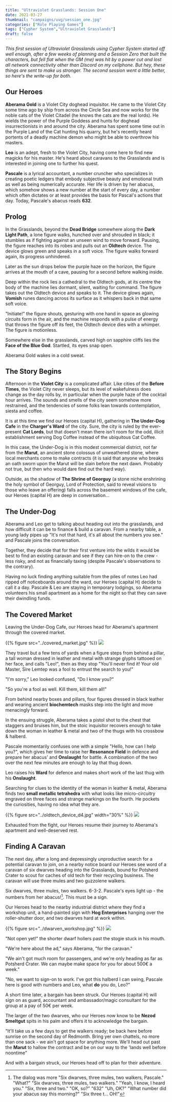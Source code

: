 ```yaml
---
title: "Ultraviolet Grasslands: Session One"
date: 2021-03-27
thumbnail: "campaigns/uvg/session_one.jpg"
categories: ["Role Playing Games"]
tags: ["Cypher System","Ultraviolet Grasslands"]
draft: false
---
```


_This first session of Ultraviolet Grasslands using Cypher System started off well enough, after a few weeks of planning and a Session Zero that built the characters, but fell flat when the GM (me) was hit by a power cut and lost all network connectivity other than Discord on my cellphone. But hey, these things are sent to make us stronger. The second session went a little better, so here's the write-up for both._

## Our Heroes

**Aberama Gold** is a Violet City doghead inquisitor. He came to the Violet City some time ago by ship from across the Circle Sea and now works for the noble cats of the Violet Citadel (he knows the cats are the real lords). He wields the power of the Purple Goddess and hunts for doghead insurrectionists in and around the city. Aberama has spent some time out in the Purple Land of the Cat hunting his quarry, but he's recently heard portents of a deadly machine demon who might be able to overthrow his masters.

**Leo** is an adept, fresh to the Violet City, having come here to find new magicks for his master. He's heard about caravans to the Grasslands and is interested in joining one to further his quest.

**Pascale** is a lyrical accountant, a number cruncher who specializes in creating poetic ledgers that embody subjective beauty and emotional truth as well as being numerically accurate. Her life is driven by her abacus, which somehow shows a new number at the start of every day, a number which often dictates or at least provides the basis for Pascal's actions that day. Today, Pascale's abacus reads **632**.

## Prolog

In the Grasslands, beyond the **Dead Bridge** somewhere along the **Dark Light Path**, a lone figure walks, hunched over and shrouded in black; it stumbles as if fighting against an unseen wind to move forward. Pausing, the figure reaches into its robes and pulls out an **Oldtech** device. The device glows green and speaks in a soft voice. The figure walks forward again, its progress unhindered.

Later as the sun drops below the purple haze on the horizon, the figure arrives at the mouth of a cave, pausing for a second before walking inside.

Deep within the rock lies a cathedral to the Oldtech gods, at its centre the body of the machine lies dormant, silent, waiting for command. The figure takes out the Oldtech device and speaks to it. The device glows again, **Vomish** runes dancing across its surface as it whispers back in that same soft voice.

"Initiate!" the figure shouts, gesturing with one hand in space as glowing circuits form in the air, and the machine responds with a pulse of energy that throws the figure off its feet, the Oldtech device dies with a whimper. The figure is motionless.

Somewhere else in the grasslands, carved high on sapphire cliffs lies the **Face of the Blue God**. Startled, its eyes snap open.

Aberama Gold wakes in a cold sweat.

## The Story Begins

Afternoon in the **Violet City** is a complicated affair. Like cities of the **Before Times**, the Violet City never sleeps, but its level of wakefulness does change as the day rolls by, in particular when the purple haze of the cocktail hour arrives. The sounds and smells of the city seem somehow more restrained, and the tendencies of some folks lean towards contemplation, siesta and coffee.

It is at this time we find our Heroes (capital H), gathering in **The Under-Dog Cafe** in the **Charger's Ward** of the city. Sure, the city is ruled by the ever-present **Cat Lords**, but that doesn't mean there isn't room for the odd, illicit establishment serving Dog Coffee instead of the ubiquitous Cat Coffee.

In this case, the Under-Dog is in this modest commercial district, not far from the **Marut**, an ancient stone colossus of unweathered stone, where local merchants come to make contracts (it is said that anyone who breaks an oath sworn upon the Marut will be slain before the next dawn. Probably not true, but then who would dare find out the hard way).

Outside, as the shadow of **The Shrine of Georguy** (a stone niche enshrining the holy symbol of Georguy, Lord of Protection, said to reveal visions to those who leave an offering) falls across the basement windows of the cafe, our Heroes (capital H) are deep in conversation...

## The Under-Dog

Aberama and Leo get to talking about heading out into the grasslands, and how difficult it can be to finance & build a caravan. From a nearby table, a young lady pipes up "It's not that hard, it's all about the numbers you see." and Pascale joins the conversation.

Together, they decide that for their first venture into the wilds it would be best to find an existing caravan and see if they can hire-on to the crew - less risky, and not as financially taxing (despite Pascale's observations to the contrary).

Having no luck finding anything suitable from the piles of notes Leo had ripped off noticeboards around the ward, our Heroes (capital H) decide to call it a day. Pascale & Leo are staying in temporary lodgings, so Aberama volunteers his small apartment as a home for the night so that they can save their dwindling funds.

## The Covered Market

Leaving the Under-Dog Cafe, our Heroes head for Aberama's apartment through the covered market.

{{% figure src="../covered_market.jpg" %}}
![](./covered_market.jpg)

They travel but a few tens of yards when a figure steps from behind a pillar, a tall woman dressed in leather and metal with strange glyphs tattooed on her face, and calls "Leo!", then as they stop "You'll never find it! Your old Master, Sire Lemtep was a fool to entrust the search to you!"

"I'm sorry," Leo looked confused, "Do I know you?"

"So you're a fool as well. Kill them, kill them all!"

From behind nearby boxes and pillars, four figures dressed in black leather and wearing ancient **biochemtech** masks step into the light and move menacingly forward.

In the ensuing struggle, Aberama takes a pistol shot to the chest that staggers and bruises him, but the stoic inquisitor recovers enough to take down the woman in leather & metal and two of the thugs with his crossbow &  halberd.

Pascale momentarily confuses one with a simple "Hello, how can I help you?", which gives her time to raise her **Resonance Field** in defence and prepare her abacus' and **Onslaught** for battle. A combination of the two over the next few minutes are enough to lay that thug down.

Leo raises his **Ward** for defence and makes short work of the last thug with his **Onslaught**.

Searching for clues to the identity of the woman in leather & metal, Aberama finds two **small metallic tetrahedra** with what looks like micro-circuitry engraved on three faces and strange markings on the fourth. He pockets the curiosities, having no idea what they are.

{{% figure src="../oldtech_device_d4.jpg" width="30%" %}}
![](./oldtech_device_d4.jpg)

Exhausted from the fight, our Heroes resume their journey to Aberama's apartment and well-deserved rest.

## Finding A Caravan

The next day, after a long and depressingly unproductive search for a potential caravan to join, on a nearby notice board our Heroes see word of a caravan of six dwarves heading into the Grasslands, bound for Potsherd Crater to scout for caches of old tech for their recycling business. The caravan will use three mules and two guzzolene walkers.

Six dwarves, three mules, two walkers. 6-3-2. Pascale's eyes light up - the numbers from her abacus![^1]. This must be a sign.

Our Heroes head to the nearby industrial district where they find a workshop unit, a hand-painted sign with **Hog Enterprises** hanging over the roller-shutter door, and two dwarves hard at work within.

{{% figure src="../dwarven_workshop.jpg" %}}
![](./dwarven_workshop.jpg)

"Not open yet!" the shorter dwarf hollers past the stogie stuck in his mouth.

"We're here about the ad," says Aberama, "for the caravan."

"We ain't got much room for passengers, and we're only heading as far as Potsherd Crater. We can maybe make space for you for about 500&euro; a week."

"No, we want to sign-on to work. I've got this halberd I can swing, Pascale here is good with numbers and Leo, what **do** you do, Leo?"

A short time later, a bargain has been struck. Our Heroes (capital H) will sign on as guard, accountant and ambassador/magic consultant for the group at a pay of 50&euro; per week.

The larger of the two dwarves, who our Heroes now know to be **Nezod Smeltgut** spits in his palm and offers it to acknowledge the bargain.

"It'll take us a few days to get the walkers ready; be back here before sunrise on the second day of Redmonth. Bring yer own chattels, no more than one sack - we ain't got space for anything more. We'll head out past the **Marut** to hallow the contract and be on our way to the 'lands well before noontime"

And with a bargain struck, our Heroes head off to plan for their adventure.

[^1]: The dialog was more "Six dwarves, three mules, two walkers, Pascale."  "What?" "Six dwarves, three mules, two walkers." "Yeah, I know, I heard you." "Six, three and two." "OK, so?" "632" "Uh, OK?" "What number did your abacus say this morning?" "Six three t... OH!"